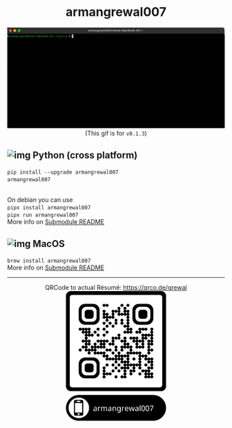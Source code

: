 <div align="center">
  <h1>armangrewal007</h1> 
  <img src="https://github.com/ArmanGrewal007/armangrewal007-py/blob/master/armangrewal007-py-v0.1.3.gif" /> <br>
  (This gif is for <code>v0.1.3</code>)
</div>

## ![img](https://icons-theta.vercel.app/icon?i=python) Python (cross platform) 
`pip install --upgrade armangrewal007` <br>
`armangrewal007` <br> <br>

On debian you can use <br>
`pipx install armangrewal007` <br>
`pipx run armangrewal007` <br>
More info on [Submodule README](https://github.com/ArmanGrewal007/armangrewal007-py/blob/master/README.md)

## ![img](https://icons-theta.vercel.app/icon?i=apple) MacOS 
`brew install armangrewal007` <br>
More info on [Submodule README](https://github.com/ArmanGrewal007/homebrew-armangrewal007/blob/master/README.md)

-------

<div align="center">
  QRCode to actual Résumé: <a href="https://qrco.de/grewal">https://qrco.de/grewal </a> <br>
  <img src="qrcode.png" height="300"/> <br>
</div>

